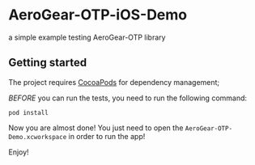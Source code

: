 # AeroGear-OTP-iOS-Demo
a simple example testing AeroGear-OTP library

## Getting started

The project requires [CocoaPods](http://cocoapods.org/) for dependency management;

_BEFORE_ you can run the tests, you need to run the following command:

    pod install

Now you are almost done! You just need to open the ```AeroGear-OTP-Demo.xcworkspace``` in order to run the app!

Enjoy!
